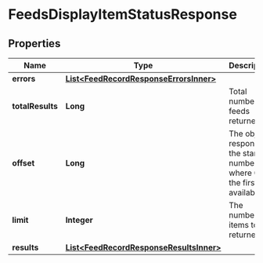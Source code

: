 

# FeedsDisplayItemStatusResponse


## Properties

| Name | Type | Description | Notes |
|------------ | ------------- | ------------- | -------------|
|**errors** | [**List&lt;FeedRecordResponseErrorsInner&gt;**](FeedRecordResponseErrorsInner.md) |  |  [optional] |
|**totalResults** | **Long** | Total number of feeds returned |  [optional] |
|**offset** | **Long** | The object response to the starting number, where 0 is the first available |  [optional] |
|**limit** | **Integer** | The number of items to be returned |  [optional] |
|**results** | [**List&lt;FeedRecordResponseResultsInner&gt;**](FeedRecordResponseResultsInner.md) |  |  [optional] |



